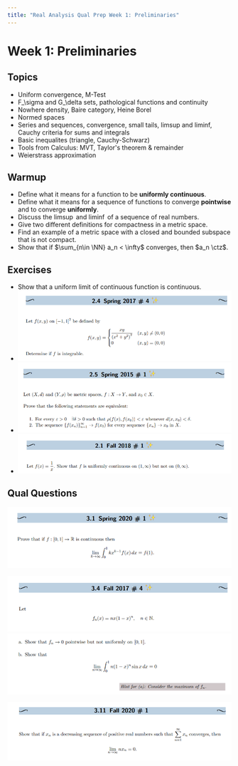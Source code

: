 ```yaml
---
title: "Real Analysis Qual Prep Week 1: Preliminaries"
---
```


# Week 1: Preliminaries

## Topics

-   Uniform convergence, M-Test
-   F\_\\sigma and G\_\\delta sets, pathological functions and continuity
-   Nowhere density, Baire category, Heine Borel
-   Normed spaces
-   Series and sequences, convergence, small tails, limsup and liminf, Cauchy criteria for sums and integrals
-   Basic inequalites (triangle, Cauchy-Schwarz)
-   Tools from Calculus: MVT, Taylor's theorem & remainder
-   Weierstrass approximation

## Warmup

- Define what it means for a function to be **uniformly continuous**.
- Define what it means for a sequence of functions to converge **pointwise** and to converge **uniformly**.
- Discuss the $\limsup$ and $\liminf$ of a sequence of real numbers.
- Give two different definitions for compactness in a metric space.
- Find an example of a metric space with a closed and bounded subspace that is not compact.
- Show that if $\sum_{n\in \NN} a_n < \infty$ converges, then $a_n \ctz$.


## Exercises

- Show that a uniform limit of continuous function is continuous.
- ![](../../attachments/Pasted%20image%2020210517004900.png)
- ![](../../attachments/Pasted%20image%2020210517004915.png)
- ![](../../attachments/Pasted%20image%2020210517004809.png)

## Qual Questions

![](../../attachments/Pasted%20image%2020210517005021.png)

![](../../attachments/Pasted%20image%2020210517005042.png)
![](../../attachments/Pasted%20image%2020210517005050.png)

![](../../attachments/Pasted%20image%2020210517005131.png)


